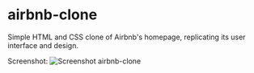 # airbnb-clone
Simple HTML and CSS clone of Airbnb's homepage, replicating its user interface and design.

Screenshot:
![Screenshot airbnb-clone](https://github.com/code-by-prashant/airbnb-clone/assets/95920112/9260fef8-d4dd-4914-a9f9-7be0dd4bdada)


